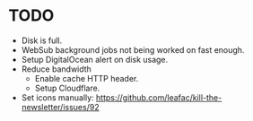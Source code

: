 # TODO

- Disk is full.
- WebSub background jobs not being worked on fast enough.
- Setup DigitalOcean alert on disk usage.
- Reduce bandwidth
  - Enable cache HTTP header.
  - Setup Cloudflare.
- Set icons manually: https://github.com/leafac/kill-the-newsletter/issues/92
